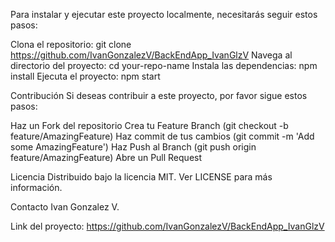 Para instalar y ejecutar este proyecto localmente, necesitarás seguir estos pasos:

Clona el repositorio:
git clone https://github.com/IvanGonzalezV/BackEndApp_IvanGlzV
Navega al directorio del proyecto:
cd your-repo-name
Instala las dependencias:
npm install
Ejecuta el proyecto:
npm start

Contribución
Si deseas contribuir a este proyecto, por favor sigue estos pasos:

Haz un Fork del repositorio
Crea tu Feature Branch (git checkout -b feature/AmazingFeature)
Haz commit de tus cambios (git commit -m 'Add some AmazingFeature')
Haz Push al Branch (git push origin feature/AmazingFeature)
Abre un Pull Request

Licencia
Distribuido bajo la licencia MIT. Ver LICENSE para más información.

Contacto
Ivan Gonzalez V. 

Link del proyecto: https://github.com/IvanGonzalezV/BackEndApp_IvanGlzV


